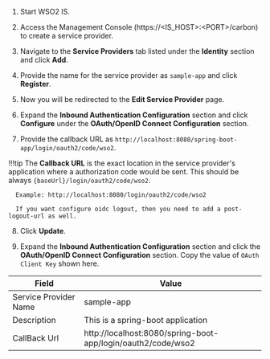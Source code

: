 1.	Start WSO2 IS.

2.	Access the Management Console (https://<IS_HOST\>:<PORT\>/carbon) to create a service provider.

3.	Navigate to the **Service Providers** tab listed under the **Identity** section and click **Add**.

4.	Provide the name for the service provider as `sample-app` and click **Register**. 

5.	Now you will be redirected to the **Edit Service Provider** page.

6.	Expand the  **Inbound Authentication Configuration** section and click **Configure** under the **OAuth/OpenID Connect Configuration** section.

7.	Provide the callback URL as `http://localhost:8080/spring-boot-app/login/oauth2/code/wso2`.
   
   !!!tip
      The **Callback URL** is the exact location in the service provider's application where a authorization code
      would be sent. This should be always `{baseUrl}/login/oauth2/code/wso2`.

      Example: http://localhost:8080/login/oauth2/code/wso2

      If you want configure oidc logout, then you need to add a post-logout-url as well.

8.	Click **Update**.

9.	Expand the **Inbound Authentication Configuration** section and click the **OAuth/OpenID Connect Configuration** section. Copy the value of  `OAuth Client Key` shown here.

 
| Field                 | Value                                                                                                 | 
| --------------------- | -----------------------------                                                                         | 
| Service Provider Name | sample-app                                                                                            |
| Description           | This is a spring-boot application                                                                     | 
| CallBack Url          | http://localhost:8080/spring-boot-app/login/oauth2/code/wso2                                          |

